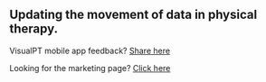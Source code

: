 ## Updating the movement of data in physical therapy. 

VisualPT mobile app feedback? [Share here](https://github.com/VisualPT/visualPT_site/issues/new/choose)

Looking for the marketing page? [Click here](http://visualpt.ai)
